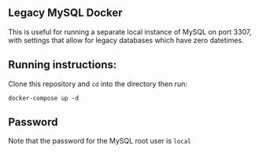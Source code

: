 ## Legacy MySQL Docker
This is useful for running a separate local instance of MySQL on port 3307, with settings that allow for legacy databases which have 
zero datetimes.

## Running instructions:
Clone this repository and `cd` into the directory then run:

```
docker-compose up -d
```

## Password
Note that the password for the MySQL root user is `local`
